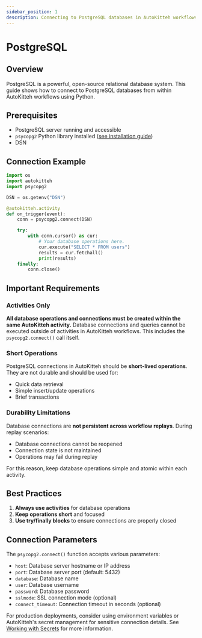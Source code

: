 ```yaml
---
sidebar_position: 1
description: Connecting to PostgreSQL databases in AutoKitteh workflows
---
```


# PostgreSQL

## Overview

PostgreSQL is a powerful, open-source relational database system. This guide shows how to connect to PostgreSQL databases from within AutoKitteh workflows using Python.

## Prerequisites

- PostgreSQL server running and accessible
- `psycopg2` Python library installed ([see installation guide](/develop/python#installing-python-packages))
- DSN

## Connection Example

```python
import os
import autokitteh
import psycopg2

DSN = os.getenv("DSN")

@autokitteh.activity
def on_trigger(event):
    conn = psycopg2.connect(DSN)

    try:
        with conn.cursor() as cur:
            # Your database operations here.
            cur.execute("SELECT * FROM users")
            results = cur.fetchall()
            print(results)
    finally:
        conn.close()
```

## Important Requirements

### Activities Only

**All database operations and connections must be created within the same AutoKitteh activity.** Database connections and queries cannot be executed outside of activities in AutoKitteh workflows. This includes the `psycopg2.connect()` call itself.

### Short Operations

PostgreSQL connections in AutoKitteh should be **short-lived operations**. They are not durable and should be used for:

- Quick data retrieval
- Simple insert/update operations
- Brief transactions

### Durability Limitations

Database connections are **not persistent across workflow replays**. During replay scenarios:

- Database connections cannot be reopened
- Connection state is not maintained
- Operations may fail during replay

For this reason, keep database operations simple and atomic within each activity.

## Best Practices

1. **Always use activities** for database operations
2. **Keep operations short** and focused
3. **Use try/finally blocks** to ensure connections are properly closed

## Connection Parameters

The `psycopg2.connect()` function accepts various parameters:

- `host`: Database server hostname or IP address
- `port`: Database server port (default: 5432)
- `database`: Database name
- `user`: Database username
- `password`: Database password
- `sslmode`: SSL connection mode (optional)
- `connect_timeout`: Connection timeout in seconds (optional)

For production deployments, consider using environment variables or AutoKitteh's secret management for sensitive connection details. See [Working with Secrets](/develop/python#working-with-secrets) for more information.
